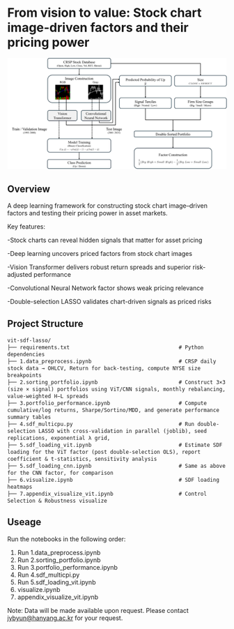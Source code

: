 # From vision to value: Stock chart image-driven factors and their pricing power

<p align="center">
  <img src="images/fig_framework.png" alt="Architecture" width="600">
</p>

## Overview

A deep learning framework for constructing stock chart image–driven factors and testing their pricing power in asset markets.

Key features:

-Stock charts can reveal hidden signals that matter for asset pricing

-Deep learning uncovers priced factors from stock chart images

-Vision Transformer delivers robust return spreads and superior risk-adjusted performance

-Convolutional Neural Network factor shows weak pricing relevance

-Double-selection LASSO validates chart-driven signals as priced risks

## Project Structure
```
vit-sdf-lasso/
├── requirements.txt                                   # Python dependencies
├── 1.data_preprocess.ipynb                            # CRSP daily stock data → OHLCV, Return for back-testing, compute NYSE size breakpoints
├── 2.sorting_portfolio.ipynb                          # Construct 3×3 (size × signal) portfolios using ViT/CNN signals, monthly rebalancing, value-weighted H−L spreads
├── 3.portfolio_performance.ipynb                      # Compute cumulative/log returns, Sharpe/Sortino/MDD, and generate performance summary tables
├── 4.sdf_multicpu.py                                  # Run double-selection LASSO with cross-validation in parallel (joblib), seed replications, exponential λ grid, 
├── 5.sdf_loading_vit.ipynb                            # Estimate SDF loading for the ViT factor (post double-selection OLS), report coefficient & t-statistics, sensitivity analysis 
├── 5.sdf_loading_cnn.ipynb                            # Same as above for the CNN factor, for comparison
├── 6.visualize.ipynb                                  # SDF loading heatmaps
├── 7.appendix_visualize_vit.ipynb                     # Control Selection & Robustness visualize
```

## Useage
Run the notebooks in the following order:

1. Run 1.data_preprocess.ipynb
2. Run 2.sorting_portfolio.ipynb
3. Run 3.portfolio_performance.ipynb
4. Run 4.sdf_multicpi.py
5. Run 5.sdf_loading_vit.ipynb
6. visualize.ipynb
7. appendix_visualize_vit.ipynb

Note: Data will be made available upon request. Please contact jybyun@hanyang.ac.kr for your request.

                                           
